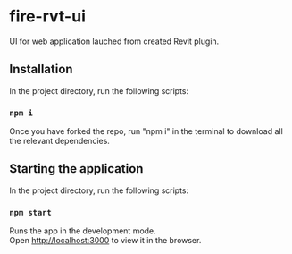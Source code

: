 # fire-rvt-ui

UI for web application lauched from created Revit plugin. 

## Installation

In the project directory, run the following scripts:

### `npm i`

Once you have forked the repo, run "npm i" in the terminal to download all the relevant dependencies.

## Starting the application 

In the project directory, run the following scripts:

### `npm start`

Runs the app in the development mode.\
Open [http://localhost:3000](http://localhost:3000) to view it in the browser.


